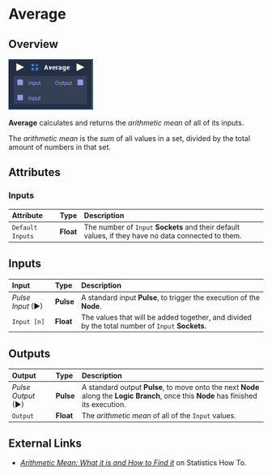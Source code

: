 # Average

## Overview

![The Average Node.](../../.gitbook/assets/node-average.png)

**Average** calculates and returns the _arithmetic mean_ of all of its inputs.

The _arithmetic mean_ is the _sum_ of all values in a set, divided by the total amount of numbers in that set.

## Attributes

### Inputs

| Attribute | Type | Description |
| :--- | :--- | :--- |
| `Default Inputs` | **Float** | The number of `Input` **Sockets** and their default values, if they have no data connected to them. |

## Inputs

| Input | Type | Description |
| :--- | :--- | :--- |
| _Pulse Input_ \(►\) | **Pulse** | A standard input **Pulse**, to trigger the execution of the **Node**. |
| `Input [n]` | **Float** | The values that will be added together, and divided by the total number of `Input` **Sockets**. |

## Outputs

| Output | Type | Description |
| :--- | :--- | :--- |
| _Pulse Output_ \(►\) | **Pulse** | A standard output **Pulse**, to move onto the next **Node** along the **Logic Branch**, once this **Node** has finished its execution. |
| `Output` | **Float** | The _arithmetic mean_ of all of the `Input` values. |

## External Links

* [_Arithmetic Mean: What it is and How to Find it_](https://www.statisticshowto.datasciencecentral.com/arithmetic-mean/) on Statistics How To.

